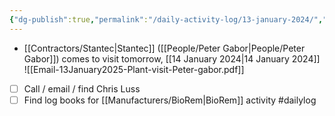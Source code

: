 ```yaml
---
{"dg-publish":true,"permalink":"/daily-activity-log/13-january-2024/","noteIcon":"","created":"2025-01-13T10:33:02.636-06:00"}
---
```


- [[Contractors/Stantec\|Stantec]] ([[People/Peter Gabor\|People/Peter Gabor]]) comes to visit tomorrow, [[14 January 2024\|14 January 2024]] 
![[Email-13January2025-Plant-visit-Peter-gabor.pdf]]

- [ ] Call / email / find Chris Luss
- [ ] Find log books for [[Manufacturers/BioRem\|BioRem]] activity
#dailylog